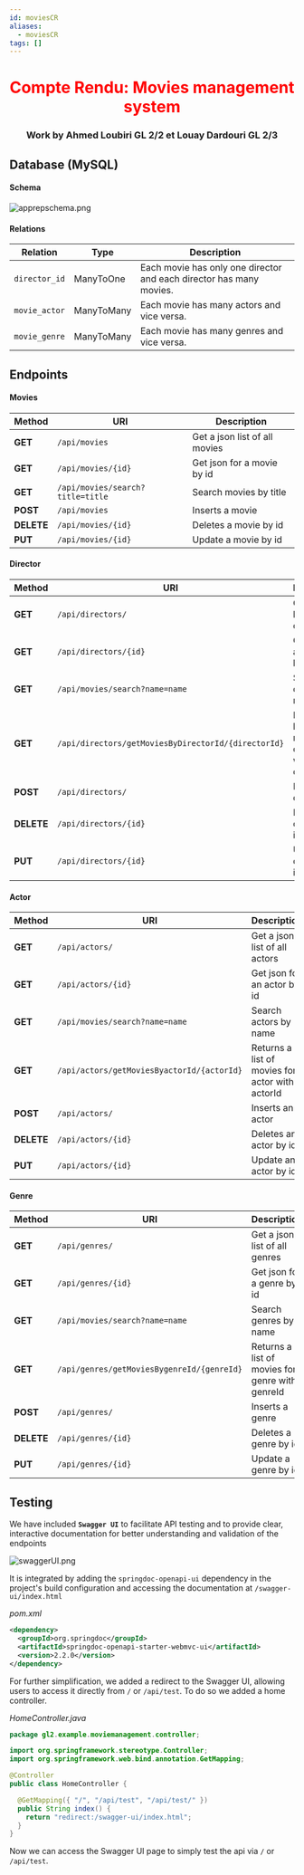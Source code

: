 ```yaml
---
id: moviesCR
aliases:
  - moviesCR
tags: []
---
```


<style>
pre {
  page-break-inside: avoid;
}
</style>

<h1 align="center" style="color: red"> Compte Rendu: Movies management system </h1>

<h3 align=center>Work by Ahmed Loubiri GL 2/2 et Louay Dardouri GL 2/3</h2>


## Database (MySQL)

#### Schema

![apprepschema.png](../../assets/imgs/apprepschema.png)

#### Relations

| Relation | Type | Description |
| ------------- | -------------- | -------------- |
| `director_id` | ManyToOne | Each movie has only one director and each director has many movies. |
| `movie_actor` | ManyToMany | Each movie has many actors and vice versa. |
| `movie_genre` | ManyToMany | Each movie has many genres and vice versa. |


## Endpoints

#### Movies
| Method | URI | Description |
| ---- | ------------- | -------------- |
| **GET**    | `/api/movies` | Get a json list of all movies |
| **GET**    | `/api/movies/{id}` | Get json for a movie by id |
| **GET**    | `/api/movies/search?title=title` | Search movies by title |
| **POST**   | `/api/movies` | Inserts a movie |
| **DELETE** | `/api/movies/{id}` | Deletes a movie by id |
| **PUT**    | `/api/movies/{id}` | Update a movie by id |

#### Director
| Method | URI | Description |
| ---- | ------------- | -------------- |
| **GET**    | `/api/directors/` | Get a json list of all directors |
| **GET**    | `/api/directors/{id}` | Get json for a director by id |
| **GET**    | `/api/movies/search?name=name` | Search directors by name |
| **GET**    | `/api/directors/getMoviesByDirectorId/{directorId}` | Returns a list of movies for director with directorId |
| **POST**   | `/api/directors/` | Inserts a director |
| **DELETE** | `/api/directors/{id}` | Deletes a director by id |
| **PUT**    | `/api/directors/{id}` | Update a director by id |

#### Actor
| Method | URI | Description |
| ---- | ------------- | -------------- |
| **GET**    | `/api/actors/` | Get a json list of all actors |
| **GET**    | `/api/actors/{id}` | Get json for an actor by id |
| **GET**    | `/api/movies/search?name=name` | Search actors by name |
| **GET**    | `/api/actors/getMoviesByactorId/{actorId}` | Returns a list of movies for actor with actorId |
| **POST**   | `/api/actors/` | Inserts an actor |
| **DELETE** | `/api/actors/{id}` | Deletes an actor by id |
| **PUT**    | `/api/actors/{id}` | Update an actor by id |

#### Genre
| Method | URI | Description |
| ---- | ------------- | -------------- |
| **GET**    | `/api/genres/` | Get a json list of all genres |
| **GET**    | `/api/genres/{id}` | Get json for a genre by id |
| **GET**    | `/api/movies/search?name=name` | Search genres by name |
| **GET**    | `/api/genres/getMoviesBygenreId/{genreId}` | Returns a list of movies for genre with genreId |
| **POST**   | `/api/genres/` | Inserts a genre |
| **DELETE** | `/api/genres/{id}` | Deletes a genre by id |
| **PUT**    | `/api/genres/{id}` | Update a genre by id |


## Testing

We have included **`Swagger UI`** to facilitate API testing and to provide clear, interactive documentation for better understanding and validation of the endpoints

![swaggerUI.png](assets/imgs/swaggerUI.png)

It is integrated by adding the `springdoc-openapi-ui` dependency in the project's build configuration and accessing the documentation at `/swagger-ui/index.html`

*pom.xml*
```xml
<dependency>
  <groupId>org.springdoc</groupId>
  <artifactId>springdoc-openapi-starter-webmvc-ui</artifactId>
  <version>2.2.0</version>
</dependency>
```

For further simplification, we added a redirect to the Swagger UI, allowing users to access it directly from `/` or `/api/test`.
To do so we added a home controller.

*HomeController.java*
```java
package gl2.example.moviemanagement.controller;

import org.springframework.stereotype.Controller;
import org.springframework.web.bind.annotation.GetMapping;

@Controller
public class HomeController {

  @GetMapping({ "/", "/api/test", "/api/test/" })
  public String index() {
    return "redirect:/swagger-ui/index.html";
  }
}
```

Now we can access the Swagger UI page to simply test the api via `/` or `/api/test`.
